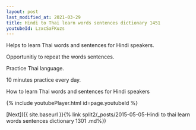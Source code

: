 ```yaml
---
layout: post
last_modified_at: 2021-03-29
title: Hindi to Thai learn words sentences dictionary 1451 
youtubeId: LzxcSaFKuzs
---
```

 
 
Helps to learn Thai words and sentences for Hindi speakers.

Opportunitiy to repeat the words sentences. 

Practice Thai language. 
 
10 minutes practice every day. 
 
How to learn Thai words and sentences for Hindi speakers 
 
{% include youtubePlayer.html id=page.youtubeId %}
 
 
[Next]({{ site.baseurl }}{% link  split2/_posts/2015-05-05-Hindi to thai learn words sentences dictionary 1301 .md%})
 
